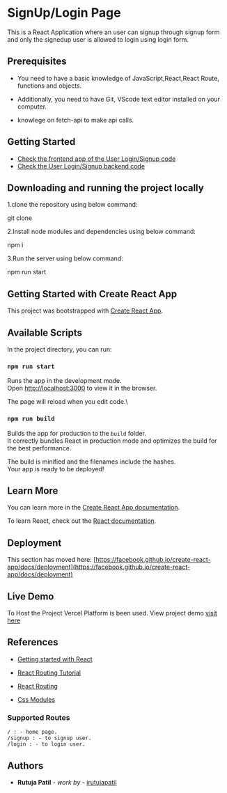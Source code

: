 # SignUp/Login Page

This is a React Application where an user can signup through signup form and only the signedup user is allowed to login using login form.

## Prerequisites

- You need to have a basic knowledge of JavaScript,React,React Route, functions and objects.

- Additionally, you need to have Git, VScode text editor installed on your computer.

- knowlege on fetch-api to make api calls.

## Getting Started

- [Check the frontend app of the User Login/Signup code](https://github.com/Rutuja9696/signup-login-react.git)
- [Check the User Login/Signup backend code](https://github.com/Rutuja9696/loginBackendReact.git)

## Downloading and running the project locally

1.clone the repository using below command:

git clone

2.Install node modules and dependencies using below command:

npm i

3.Run the server using below command:

npm run start

## Getting Started with Create React App

This project was bootstrapped with [Create React App](https://github.com/facebook/create-react-app).

## Available Scripts

In the project directory, you can run:

### `npm run start`

Runs the app in the development mode.\
Open [http://localhost:3000](http://localhost:3000) to view it in the browser.

The page will reload when you edit code.\

### `npm run build`

Builds the app for production to the `build` folder.\
It correctly bundles React in production mode and optimizes the build for the best performance.

The build is minified and the filenames include the hashes.\
Your app is ready to be deployed!

## Learn More

You can learn more in the [Create React App documentation](https://facebook.github.io/create-react-app/docs/getting-started).

To learn React, check out the [React documentation](https://reactjs.org/).

## Deployment

This section has moved here: [https://facebook.github.io/create-react-app/docs/deployment](https://facebook.github.io/create-react-app/docs/deployment)

## Live Demo

To Host the Project Vercel Platform is been used. View project demo [visit here](https://signup-login-react.vercel.app/)

## References

- [Getting started with React](https://developer.mozilla.org/en-US/docs/Learn/Tools_and_testing/Client-side_JavaScript_frameworks/React_getting_started)

- [React Routing Tutorial ](https://youtu.be/Law7wfdg_ls)

- [React Routing](https://reactrouter.com/)

- [Css Modules](https://create-react-app.dev/docs/adding-a-css-modules-stylesheet/)

### Supported Routes

```
/ : - home page.
/signup : - to signup user.
/login : - to login user.
```

## Authors

- **Rutuja Patil** - _work by_ - [irutujapatil](https://github.com/Rutuja9696)
